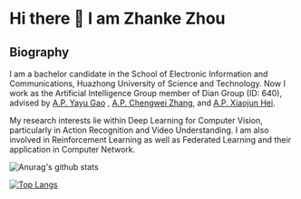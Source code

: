 # Hi there 👋 I am Zhanke Zhou

## Biography

I am a bachelor candidate in the School of Electronic Information and Communications, Huazhong University of Science and Technology. Now I work as the Artificial Intelligence Group member of Dian Group (ID: 640), advised by [A.P. Yayu Gao](http://122.205.5.5:8084/~yayugao/) , [A.P. Chengwei Zhang](http://122.205.5.5:8084/~zhangcw/), and [A.P. Xiaojun Hei](http://122.205.5.5:8084/~heixj/).


My research interests lie within Deep Learning for Computer Vision, particularly in Action Recognition and Video Understanding. I am also involved in Reinforcement Learning as well as Federated Learning and their application in Computer Network.



![Anurag's github stats](https://github-readme-stats.vercel.app/api?username=AndrewZhou924&count_private=true&show_icons=true&theme=radical)



[![Top Langs](https://github-readme-stats.vercel.app/api/top-langs/?username=AndrewZhou924&hide=css,html&layout=compact&theme=radical)](https://github.com/anuraghazra/github-readme-stats)

